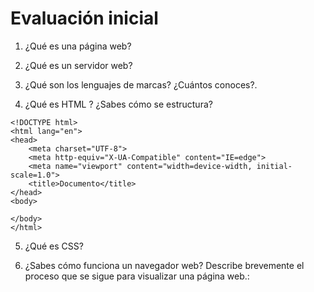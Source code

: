 # Evaluación inicial


1. ¿Qué es una página web?



2. ¿Qué es un servidor web?



3. ¿Qué son los lenguajes de marcas? ¿Cuántos conoces?. 



4. ¿Qué es HTML ? ¿Sabes cómo se estructura?



```
<!DOCTYPE html>
<html lang="en">
<head>
    <meta charset="UTF-8">
    <meta http-equiv="X-UA-Compatible" content="IE=edge">
    <meta name="viewport" content="width=device-width, initial-scale=1.0">
    <title>Documento</title>
</head>
<body>

</body>
</html>
```

5. ¿Qué es CSS?



6. ¿Sabes cómo funciona un navegador web? Describe brevemente el proceso que se sigue para visualizar una página web.:

